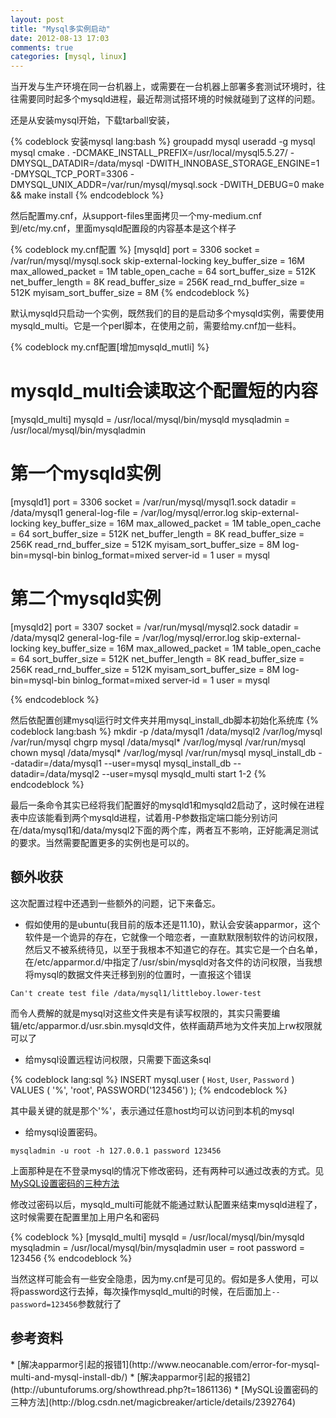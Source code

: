```yaml
---
layout: post
title: "Mysql多实例启动"
date: 2012-08-13 17:03
comments: true
categories: [mysql, linux]
---
```


当开发与生产环境在同一台机器上，或需要在一台机器上部署多套测试环境时，往往需要同时起多个mysqld进程，最近帮测试搭环境的时候就碰到了这样的问题。

还是从安装mysql开始，下载tarball安装，

{% codeblock 安装mysql lang:bash %}
groupadd mysql
useradd -g mysql mysql
cmake . -DCMAKE_INSTALL_PREFIX=/usr/local/mysql5.5.27/  -DMYSQL_DATADIR=/data/mysql  -DWITH_INNOBASE_STORAGE_ENGINE=1  -DMYSQL_TCP_PORT=3306  -DMYSQL_UNIX_ADDR=/var/run/mysql/mysql.sock -DWITH_DEBUG=0
make && make install
{% endcodeblock %}

然后配置my.cnf，从support-files里面拷贝一个my-medium.cnf到/etc/my.cnf，里面mysqld配置段的内容基本是这个样子

{% codeblock my\.cnf配置 %}
[mysqld]
port            = 3306
socket          = /var/run/mysql/mysql.sock
skip-external-locking
key_buffer_size = 16M 
max_allowed_packet = 1M
table_open_cache = 64
sort_buffer_size = 512K
net_buffer_length = 8K
read_buffer_size = 256K
read_rnd_buffer_size = 512K
myisam_sort_buffer_size = 8M
{% endcodeblock %}

默认mysqld只启动一个实例，既然我们的目的是启动多个mysqld实例，需要使用mysqld_multi。它是一个perl脚本，在使用之前，需要给my.cnf加一些料。

{% codeblock my\.cnf配置[增加mysqld_mutli] %}

# mysqld_multi会读取这个配置短的内容
[mysqld_multi] 
mysqld = /usr/local/mysql/bin/mysqld
mysqladmin = /usr/local/mysql/bin/mysqladmin

# 第一个mysqld实例
[mysqld1]
port = 3306
socket = /var/run/mysql/mysql1.sock
datadir = /data/mysql1
general-log-file = /var/log/mysql/error.log
skip-external-locking
key_buffer_size = 16M 
max_allowed_packet = 1M
table_open_cache = 64
sort_buffer_size = 512K
net_buffer_length = 8K
read_buffer_size = 256K
read_rnd_buffer_size = 512K
myisam_sort_buffer_size = 8M
log-bin=mysql-bin
binlog_format=mixed
server-id       = 1 
user = mysql

# 第二个mysqld实例
[mysqld2]
port = 3307
socket = /var/run/mysql/mysql2.sock
datadir = /data/mysql2
general-log-file = /var/log/mysql/error.log
skip-external-locking
key_buffer_size = 16M 
max_allowed_packet = 1M
table_open_cache = 64
sort_buffer_size = 512K
net_buffer_length = 8K
read_buffer_size = 256K
read_rnd_buffer_size = 512K
myisam_sort_buffer_size = 8M
log-bin=mysql-bin
binlog_format=mixed
server-id       = 1 
user = mysql

{% endcodeblock %}

然后依配置创建mysql运行时文件夹并用mysql_install_db脚本初始化系统库
{% codeblock lang:bash %}
mkdir -p /data/mysql1 /data/mysql2 /var/log/mysql /var/run/mysql
chgrp mysql /data/mysql* /var/log/mysql /var/run/mysql
chown mysql /data/mysql* /var/log/mysql /var/run/mysql
mysql_install_db --datadir=/data/mysql1 --user=mysql
mysql_install_db --datadir=/data/mysql2 --user=mysql
mysqld_multi start 1-2
{% endcodeblock %}

最后一条命令其实已经将我们配置好的mysqld1和mysqld2启动了，这时候在进程表中应该能看到两个mysqld进程，试着用-P参数指定端口能分别访问在/data/mysql1和/data/mysql2下面的两个库，两者互不影响，正好能满足测试的要求。当然需要配置更多的实例也是可以的。

<h2 id="mysql_extra">额外收获</h2>

这次配置过程中还遇到一些额外的问题，记下来备忘。

* 假如使用的是ubuntu(我目前的版本还是11.10)，默认会安装apparmor，这个软件是一个诡异的存在，它就像一个暗恋者，一直默默限制软件的访问权限，然后又不被系统待见，以至于我根本不知道它的存在。其实它是一个白名单，在/etc/apparmor.d/中指定了/usr/sbin/mysqld对各文件的访问权限，当我想将mysql的数据文件夹迁移到别的位置时，一直报这个错误

`Can't create test file /data/mysql1/littleboy.lower-test`

而令人费解的就是mysql对这些文件夹是有读写权限的，其实只需要编辑/etc/apparmor.d/usr.sbin.mysqld文件，依样画葫芦地为文件夹加上rw权限就可以了

* 给mysql设置远程访问权限，只需要下面这条sql

{% codeblock lang:sql %}
INSERT mysql.user ( `Host`, `User`, `Password` ) VALUES ( '%', 'root', PASSWORD('123456') );
{% endcodeblock %}

其中最关键的就是那个'%'，表示通过任意host均可以访问到本机的mysql

* 给mysql设置密码。

`mysqladmin -u root -h 127.0.0.1 password 123456`

上面那种是在不登录mysql的情况下修改密码，还有两种可以通过改表的方式。见[MySQL设置密码的三种方法](#mysql_refer)

修改过密码以后，mysqld_multi可能就不能通过默认配置来结束mysqld进程了，这时候需要在配置里加上用户名和密码

{% codeblock %}
[mysqld_multi]
mysqld = /usr/local/mysql/bin/mysqld
mysqladmin = /usr/local/mysql/bin/mysqladmin
user = root
password = 123456
{% endcodeblock %}

当然这样可能会有一些安全隐患，因为my.cnf是可见的。假如是多人使用，可以将password这行去掉，每次操作mysqld_multi的时候，在后面加上`--password=123456`参数就行了

<h2 id="mysql_refer">参考资料</h2>
* [解决apparmor引起的报错1](http://www.neocanable.com/error-for-mysql-multi-and-mysql-install-db/)
* [解决apparmor引起的报错2](http://ubuntuforums.org/showthread.php?t=1861136)
* [MySQL设置密码的三种方法](http://blog.csdn.net/magicbreaker/article/details/2392764)
